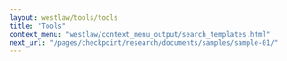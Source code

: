 ```yaml
---
layout: westlaw/tools/tools
title: "Tools"
context_menu: "westlaw/context_menu_output/search_templates.html"
next_url: "/pages/checkpoint/research/documents/samples/sample-01/"
---
```


<!--- This child document initializes the page in Jekyll. -->